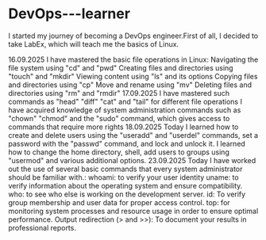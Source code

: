 # DevOps---learner
I started my journey of becoming a DevOps engineer.First of all, I decided to take LabEx, which will teach me the basics of Linux.

16.09.2025
I have mastered the basic file operations in Linux:
Navigating the file system using "cd" and "pwd"
Creating files and directories using "touch" and "mkdir"
Viewing content using "ls" and its options
Copying files and directories using "cp"
Move and rename using "mv"
Deleting files and directories using "rm" and "rmdir"
17.09.2025
I have mastered such commands as "head" "diff" "cat" and "tail" for different file operations
I have acquired knowledge of system administration commands such as "chown" "chmod" and the "sudo" command, which gives access to commands that require more rights
18.09.2025
Today I learned how to create and delete users using the "useradd" and "userdel" commands, set a password with the "passwd" command, and lock and unlock it. I learned how to change the home directory, shell, add users to groups using "usermod" and various additional options.
23.09.2025
Today I have worked out the use of several basic commands that every system administrator should be familiar with.:
whoami: to verify your user identity
uname: to verify information about the operating system and ensure compatibility.
who: to see who else is working on the development server.
id: To verify group membership and user data for proper access control.
top: for monitoring system processes and resource usage in order to ensure optimal performance.
Output redirection (> and >>): To document your results in professional reports.
